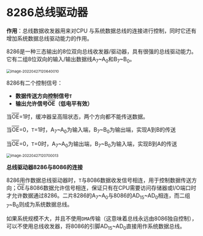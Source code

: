 # 8286总线驱动器

**作用**：总线数据收发器用来对CPU 与系统数据总线的连接进行控制，同时它还有增加系统数据总线驱动能力的作用。

​       8286是一种三态输出的8位双向总线收发器/驱动器，具有很强的总线驱动能力。它有二组8位双向的输入/输出数据线A<sub>7</sub>~A<sub>0</sub>和B<sub>7</sub>~B<sub>0</sub>。

<img src="D:/Data/typora/photo/image-20220427120640010.png" alt="image-20220427120640010" style="zoom:67%;" />

8286有二个控制信号：  

- **数据传送方向控制信号`T`**
- **输出允许信号<SPAN style="TEXT-DECORATION: overline">OE</SPAN>（低电平有效）**

当<SPAN style="TEXT-DECORATION: overline">OE</SPAN>=1时，缓冲器呈高阻状态，两个方向都不能传送数据。

当<SPAN style="TEXT-DECORATION: overline">OE</SPAN>=0，`T`=1时，A<sub>7</sub>~A<sub>0</sub>为输入端，B<sub>7</sub>~B<sub>0</sub>为输出端，实现A到B的传送

当<SPAN style="TEXT-DECORATION: overline">OE</SPAN>=0，`T`=0时，A<sub>7</sub>~A<sub>0</sub>为输出端，B<sub>7</sub>~B<sub>0</sub>为输入端，实现B到A的传送

<img src="D:/Data/typora/photo/image-20220427120700013.png" alt="image-20220427120700013" style="zoom:67%;" />

**总线驱动器8286与8086的连接**

   8286用作数据总线驱动器时，`T`与8086数据收发信号相连，用于控制数据传送方向；<SPAN style="TEXT-DECORATION: overline">OE</SPAN>与8086数据允许信号相连，保证只有在CPU需要访问存储器或I/O端口时才允许数据通过8286。二片8286的A<sub>7</sub>~A<sub>0</sub>与8086的AD<sub>15</sub>~AD<sub>0</sub>相连，而二组<sub>7</sub>~B<sub>0</sub>则成为系统数据总线。

​	如果系统规模不大，并且不使用`DMA`传输（这意味着总线永远由8086独自控制），可以不使用总线收发器，将8086的引脚AD<sub>15</sub>~AD<sub>0</sub>直接用作系统数据总线。